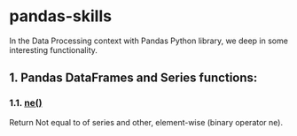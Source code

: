 # pandas-skills

In the Data Processing context with Pandas Python library, we deep in some interesting functionality.

## 1. Pandas DataFrames and Series functions:

### 1.1. [ne()](https://pandas.pydata.org/pandas-docs/stable/reference/api/pandas.Series.ne.html#pandas.Series.ne)

Return Not equal to of series and other, element-wise (binary operator ne).